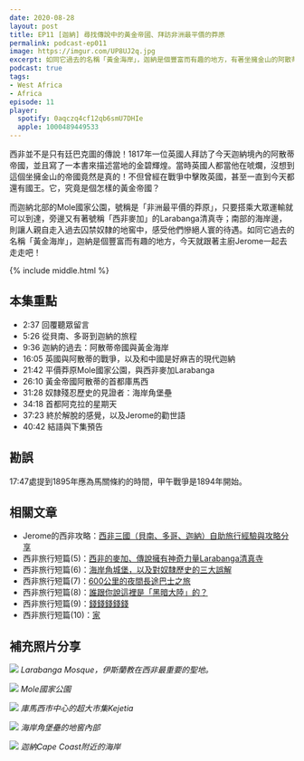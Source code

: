 ```yaml
---
date: 2020-08-28
layout: post
title: EP11 [迦納] 尋找傳說中的黃金帝國、拜訪非洲最平價的莽原
permalink: podcast-ep011
image: https://imgur.com/UP8UJ2q.jpg
excerpt: 如同它過去的名稱「黃金海岸」，迦納是個豐富而有趣的地方，有著坐擁金山的阿散蒂帝國、平價莽原Mole國家公園、西非麥加Larabanga、過去囚禁奴隸的海岸角城堡，今天就跟著主廚Jerome一起去走走吧！
podcast: true
tags:
- West Africa
- Africa
episode: 11
player:
  spotify: 0aqczq4cf12qb6smU7DHIe
  apple: 1000489449533
---
```


西非並不是只有廷巴克圖的傳說！1817年一位英國人拜訪了今天迦納境內的阿散蒂帝國，並且寫了一本書來描述當地的金碧輝煌。當時英國人都當他在唬爛，沒想到這個坐擁金山的帝國竟然是真的！不但曾經在戰爭中擊敗英國，甚至一直到今天都還有國王。它，究竟是個怎樣的黃金帝國？

而迦納北部的Mole國家公園，號稱是「非洲最平價的莽原」，只要搭乘大眾運輸就可以到達，旁邊又有著號稱「西非麥加」的Larabanga清真寺；南部的海岸邊，則讓人親自走入過去囚禁奴隸的地窖中，感受他們慘絕人寰的待遇。如同它過去的名稱「黃金海岸」，迦納是個豐富而有趣的地方，今天就跟著主廚Jerome一起去走走吧！



{% include middle.html %}

## 本集重點

* 2:37 回覆聽眾留言
* 5:26 從貝南、多哥到迦納的旅程
* 9:36 迦納的過去：阿散蒂帝國與黃金海岸
* 16:05 英國與阿散蒂的戰爭，以及和中國是好麻吉的現代迦納
* 21:42 平價莽原Mole國家公園，與西非麥加Larabanga
* 26:10 黃金帝國阿散蒂的首都庫馬西
* 31:28 奴隸殘忍歷史的見證者：海岸角堡壘
* 34:18 首都阿克拉的星期天
* 37:23 終於解脫的感覺，以及Jerome的勸世語
* 40:42 結語與下集預告

## 勘誤

17:47處提到1895年應為馬關條約的時間，甲午戰爭是1894年開始。

## 相關文章

* Jerome的西非攻略：[西非三國（貝南、多哥、迦納）自助旅行經驗與攻略分享](/2019/12/14/west-africa-zh)
* 西非旅行短篇(5)：[西非的麥加、傳說擁有神奇力量Larabanga清真寺](https://www.facebook.com/lifetimesojourner/posts/543332426530709)
* 西非旅行短篇(6)：[海岸角城堡，以及對奴隸歷史的三大誤解](https://www.facebook.com/lifetimesojourner/posts/543970426466909)
* 西非旅行短篇(7)：[600公里的夜間長途巴士之旅](https://www.facebook.com/lifetimesojourner/posts/545074569689828)
* 西非旅行短篇(8)：[誰跟你說這裡是「黑暗大陸」的？](https://www.facebook.com/lifetimesojourner/posts/546620542868564)
* 西非旅行短篇(9)：[錢錢錢錢錢](https://www.facebook.com/lifetimesojourner/posts/548351616028790)
* 西非旅行短篇(10)：[家](https://www.facebook.com/lifetimesojourner/posts/549677292562889)

## 補充照片分享

![](https://imgur.com/nHas1YU.jpg)
*Larabanga Mosque，伊斯蘭教在西非最重要的聖地。*

![](https://imgur.com/ZQNcxZP.jpg)
*Mole國家公園*

![](https://imgur.com/UERAWyU.jpg)
*庫馬西市中心的超大市集Kejetia*

![](https://imgur.com/jbY5TKP.jpg)
*海岸角堡壘的地窖內部*

![](https://imgur.com/JoLD34z.jpg)
*迦納Cape Coast附近的海岸*
